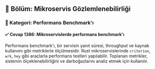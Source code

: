 ## 📘 Bölüm: Mikroservis Gözlemlenebilirliği
### 🔹 Kategori: Performans Benchmark'ı
#### ✅ Cevap 1386: Mikroservislerde performans benchmark'ı

Performans benchmark'ı, bir servisin yanıt süresi, throughput ve kaynak kullanımı gibi metriklerle ölçülmesidir. Rust mikroservislerinde `criterion`, `wrk`, `hey` gibi araçlarla performans testleri yapılabilir. Toplanan metrikler, sistemin ölçeklenebilirliğini ve darboğazlarını analiz etmek için kullanılır.
